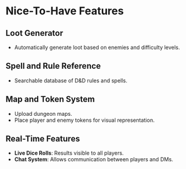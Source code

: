 # Nice-To-Have Features  

## Loot Generator  
- Automatically generate loot based on enemies and difficulty levels.  

## Spell and Rule Reference  
- Searchable database of D&D rules and spells.  

## Map and Token System  
- Upload dungeon maps.  
- Place player and enemy tokens for visual representation.  

## Real-Time Features  
- **Live Dice Rolls**: Results visible to all players.  
- **Chat System**: Allows communication between players and DMs.  
